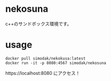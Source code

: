 # nekosuna
c++のサンドボックス環境です。

# usage
```
docker pull simodak/nekokusa:latest
docker run -it -p 8080:4567 simodak/nekosuna
```

https://localhost:8080 にアクセス！